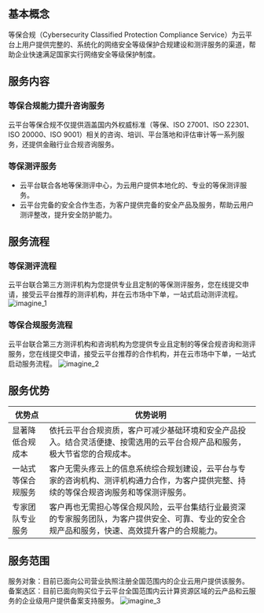## 基本概念
等保合规（Cybersecurity Classified Protection Compliance Service）为云平台上用户提供完整的、系统化的网络安全等级保护合规建设和测评服务的渠道，帮助企业快速满足国家实行网络安全等级保护制度。

## 服务内容
### 等保合规能力提升咨询服务
云平台等保合规不仅提供涵盖国内外权威标准（等保、ISO 27001、ISO 22301、ISO 20000、ISO 9001）相关的咨询、培训、平台落地和评估审计等一系列服务，还提供金融行业合规咨询服务。

### 等保测评服务
- 云平台联合各地等保测评中心，为云用户提供本地化的、专业的等保测评服务。 
- 云平台完备的安全合作生态，为客户提供完备的安全产品及服务，帮助云用户测评整改，提升安全防护能力。

## 服务流程
### 等保测评流程
云平台联合第三方测评机构为您提供专业且定制的等保测评服务，您在线提交申请，接受云平台推荐的测评机构，并在云市场中下单，一站式启动测评流程。
![imagine_1](https://mc.qcloudimg.com/static/img/96d5866727fda799cca47963d2dee6e8/image.png)
### 等保合规服务流程
云平台联合第三方测评机构和咨询机构为您提供专业且定制的等保合规咨询和测评服务，您在线提交申请，接受云平台推荐的合作机构，并在云市场中下单，一站式启动服务流程。
![imagine_2](https://mc.qcloudimg.com/static/img/043b8761d683aa5532568c5e03bdbf89/image.png)

## 服务优势

| 优势点 | 优势说明 |
|---------|---------|
| 显著降低合规成本 | 依托云平台合规资质，客户可减少基础环境和安全产品投入。结合灵活便捷、按需选用的云平台合规产品和服务，极大节省您的合规成本。 | 
| 一站式等保合规服务 | 客户无需头疼云上的信息系统综合规划建设，云平台与专家的咨询机构、测评机构通力合作，为客户提供完整、持续的等保合规咨询服务和等保测评服务。 | 
| 专家团队专业服务 | 客户再也无需担心等保合规风险，云平台集结行业最资深的专家服务团队，为客户提供安全、可靠、专业的安全合规产品和服务，快速、高效提升客户的合规能力。 | 


## 服务范围
服务对象：目前已面向公司营业执照注册全国范围内的企业云用户提供该服务。
备案选区：目前已面向购买位于云平台全国范围内云计算资源区域的云产品和云服务的企业级用户提供备案支持服务。
![imagine_3](https://mc.qcloudimg.com/static/img/271b2a1140ea170654305ba01d6a2301/image.png)